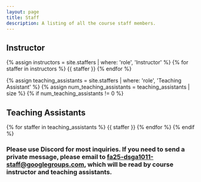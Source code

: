 ```yaml
---
layout: page
title: Staff
description: A listing of all the course staff members.
---
```


## Instructor

{% assign instructors = site.staffers | where: 'role', 'Instructor' %}
{% for staffer in instructors %}
{{ staffer }}
{% endfor %}

{% assign teaching_assistants = site.staffers | where: 'role', 'Teaching Assistant' %}
{% assign num_teaching_assistants = teaching_assistants | size %}
{% if num_teaching_assistants != 0 %}
## Teaching Assistants

{% for staffer in teaching_assistants %}
{{ staffer }}
{% endfor %}
{% endif %}


### Please use Discord for most inquiries. If you need to send a private message, please email to fa25-dsga1011-staff@googlegroups.com, which will be read by course instructor and teaching assistants. 
